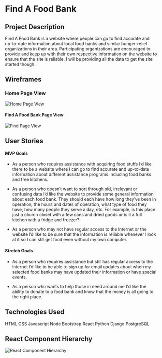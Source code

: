 # Find A Food Bank

## Project Description

Find A Food Bank is a website where people can go to find accurate and up-to-date information about local food banks and similar hunger-relief organizations in their area. Participating organizations are encouraged to provide and keep up with their own respective information on the website to ensure that the site is reliable. I will be providing all the data to get the site started though.

## Wireframes

### Home Page View

![Home Page View](https://user-images.githubusercontent.com/33344527/92142656-2e18f200-ede2-11ea-99e0-166417d80e08.jpg)

#### Find A Food Bank Page View

![Find Page View](https://user-images.githubusercontent.com/33344527/92145405-3115e180-ede6-11ea-8475-67134e9054d3.jpg)

## User Stories

#### MVP Goals

- As a person who requires assistance with acquiring food stuffs I’d like there to be a website where I can go to find accurate and up-to-date information about different assistance programs including food banks and free kitchens.

- As a person who doesn’t want to sort through old, irrelevant or confusing data I’d like the website to provide some general information about each food bank. They should each have how long they’ve been in operation, the hours and dates of operation, what type of food they have, how many people they serve a day, etc. For example, is this place just a church closet with a few cans and dried goods or is it a full kitchen with a fridge and freezer?

- As a person who may not have regular access to the Internet or the website I’d like to be sure that the information is reliable whenever I look at it so I can still get food even without my own computer.

#### Stretch Goals

- As a person who requires assistance but still has regular access to the Internet I’d like to be able to sign up for email updates about when my selected food banks may have updated their information or have special events.

- As a person who wants to help those in need around me I'd like the ability to donate to a food bank and know that the money is all going to the right place.

## Technologies Used

HTML
CSS
Javascript
Node
Bootstrap
React
Python
Django
PostgreSQL

## React Component Hierarchy

![React Component Hierarchy](https://user-images.githubusercontent.com/33344527/92146171-50f9d500-ede7-11ea-8029-7c4270db66ed.jpg)

